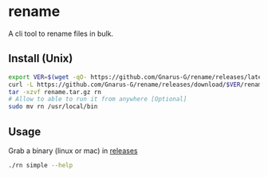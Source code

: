 # rename

A cli tool to rename files in bulk.

## Install (Unix)

```sh
export VER=$(wget -qO- https://github.com/Gnarus-G/rename/releases/latest | grep -oP 'v\d+\.\d+\.\d+' | tail -n 1);
curl -L https://github.com/Gnarus-G/rename/releases/download/$VER/rename-$OSTYPE.tar.gz -o rename.tar.gz
tar -xzvf rename.tar.gz rn
# Allow to able to run it from anywhere [Optional]
sudo mv rn /usr/local/bin
```

## Usage

Grab a binary (linux or mac) in [releases](https://github.com/Gnarus-G/rename/releases)

```sh
./rn simple --help
```
